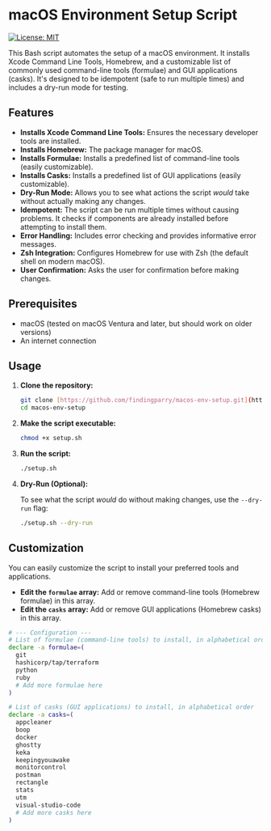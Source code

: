 # macOS Environment Setup Script

[![License: MIT](https://img.shields.io/badge/License-MIT-yellow.svg)](https://opensource.org/licenses/MIT)

This Bash script automates the setup of a macOS environment. It installs Xcode Command Line Tools, Homebrew, and a customizable list of commonly used command-line tools (formulae) and GUI applications (casks). It's designed to be idempotent (safe to run multiple times) and includes a dry-run mode for testing.

## Features

*   **Installs Xcode Command Line Tools:** Ensures the necessary developer tools are installed.
*   **Installs Homebrew:** The package manager for macOS.
*   **Installs Formulae:** Installs a predefined list of command-line tools (easily customizable).
*   **Installs Casks:** Installs a predefined list of GUI applications (easily customizable).
*   **Dry-Run Mode:** Allows you to see what actions the script *would* take without actually making any changes.
*   **Idempotent:** The script can be run multiple times without causing problems. It checks if components are already installed before attempting to install them.
*   **Error Handling:** Includes error checking and provides informative error messages.
*   **Zsh Integration:** Configures Homebrew for use with Zsh (the default shell on modern macOS).
*   **User Confirmation:** Asks the user for confirmation before making changes.

## Prerequisites

*   macOS (tested on macOS Ventura and later, but should work on older versions)
*   An internet connection

## Usage

1.  **Clone the repository:**

    ```bash
    git clone [https://github.com/findingparry/macos-env-setup.git](https://github.com/findingparry/macos-env-setup.git)
    cd macos-env-setup
    ```

2.  **Make the script executable:**

    ```bash
    chmod +x setup.sh
    ```

3.  **Run the script:**

    ```bash
    ./setup.sh
    ```

4.  **Dry-Run (Optional):**

    To see what the script *would* do without making changes, use the `--dry-run` flag:

    ```bash
    ./setup.sh --dry-run
    ```

## Customization

You can easily customize the script to install your preferred tools and applications.

*   **Edit the `formulae` array:** Add or remove command-line tools (Homebrew formulae) in this array.
*   **Edit the `casks` array:** Add or remove GUI applications (Homebrew casks) in this array.

```bash
# --- Configuration ---
# List of formulae (command-line tools) to install, in alphabetical order
declare -a formulae=(
  git
  hashicorp/tap/terraform
  python
  ruby
  # Add more formulae here
)

# List of casks (GUI applications) to install, in alphabetical order
declare -a casks=(
  appcleaner
  boop
  docker
  ghostty
  keka
  keepingyouawake
  monitorcontrol
  postman
  rectangle
  stats
  utm
  visual-studio-code
  # Add more casks here
)
